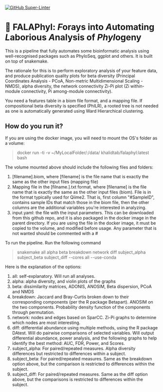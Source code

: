 [![GitHub Super-Linter](https://github.com/khalidtab/FALAPhyl/workflows/Lint%20Code%20Base/badge.svg)](https://github.com/marketplace/actions/super-linter)

# 🧆 FALAPhyl: *F*orays into *A*utomating *L*aborious *A*nalysis of *Phyl*ogeny 
This is a pipeline that fully automates some bioinformatic analysis using well-recognised packages such as PhyloSeq, ggplot and others. It is built on top of snakemake.

The rationale for this is to perform exploratory analysis of your feature data, and produce publication quality plots for beta diversity (Principal Coordinates Analysis - PCoA, Non-metric Multidimensional Scaling - NMDS), alpha diversity, the network connectivity Zi-Pi plot (Zi within-module connectivity, Pi among-module connectivity).

You need a features table in a biom file format, and a mapping file. If compositional beta diversity is specified (PhILR), a rooted tree is not needed as one is automatically generated using Ward Hierarchical clustering.

## How do you run it?
If you are using the docker image, you will need to mount the OS's folder as a volume:

> docker run -ti -v ~/MyLocalFolder/:/data/ khalidtab/falaphyl:latest bash

The volume mounted above should include the following files and folders:

1. [filename].biom, where [filename] is the file name that is exactly the same as the other input files (mapping file)
2. Mapping file in the [filname.].txt format, where [filename] is the file name that is exactly the same as the other input files (biom). File is in the format typically used for Qiime2. That is, first column "#SampleID", contains sample IDs that match those in the biom file, then the other columns are the additional variables you're interested in analyzing.
3. input.yaml: the file with the input parameters. This can be downloaded from this github repo, and it is also packaged in the docker image in the parent directory. If you are using the file in the docker image, it must be copied to the volume, and modified before usage. Any parameter that is not wanted should be commented with a #

To run the pipeline. Run the following command
> snakemake all alpha beta breakdown network diff subject_alpha subject_beta subject_diff --cores all --use-conda

Here is the explanation of the options:
1. all: self-explanatory. Will run all analyses.
2. alpha: alpha diversity, and violin plots of the graphs
3. beta: dissimilarity matrices, ADONIS, ANOSIM, Beta dispersion, PCoA and NMDS
4. breakdown: Jaccard and Bray-Curtis broken down to their corresponding components (per the R package Betapart). ANOSIM on the two components. Probability density function of the components through permutation.
5. network: nodes and edges based on SparCC. Zi-Pi graphs to determine which nodes are most interesting.
6. diff: differential abundance using multiple methods, using the R package DAtest. Will do pairwise comparisons of selected variables. Will output differential abundance, power analysis, and the following graphs to help identify the best method: AUC, FDR, Power, and Scores.
7. subject_alpha: For paired/repeated measures. Alpha diversity differences but restricted to differences within a subject.
8. subject_beta: For paired/repeated measures. Same as the breakdown option above, but the comparison is restricted to differences within the subject.
9. subject_diff: For paired/repeated measures. Same as the diff option above, but the comparisons is restricted to differences within the subject.
